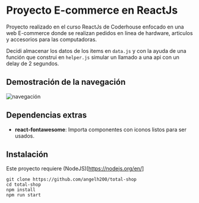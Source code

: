 # Proyecto E-commerce en ReactJs
Proyecto realizado en el curso ReactJs de Coderhouse enfocado en una web E-commerce donde
se realizan pedidos en linea de hardware, articulos y accesorios para las computadoras.

Decidi almacenar los datos de los items en ``data.js`` y con la ayuda de una función
que construi en ``helper.js`` simular un llamado a una api con un delay de 2 segundos.

## Demostración de la navegación
![navegación](https://im.ezgif.com/tmp/ezgif-1-842b93a744.gif)

## Dependencias extras
* **react-fontawesome**: Importa componentes con iconos listos para ser usados.

## Instalación
Este proyecto requiere (NodeJS)[https://nodejs.org/en/]
```
git clone https://github.com/angelh200/total-shop
cd total-shop
npm install
npm run start
```